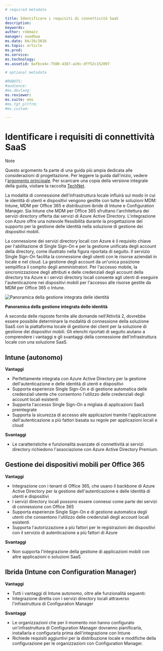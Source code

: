 ```yaml
---
# required metadata

title: Identificare i requisiti di connettività SaaS
description:
keywords:
author: robmazz
manager: swadhwa
ms.date: 04/28/2016
ms.topic: article
ms.prod:
ms.service:
ms.technology:
ms.assetid: 6afbce4c-7500-4387-a19c-dff52c152097

# optional metadata

#ROBOTS:
#audience:
#ms.devlang:
ms.reviewer: 
ms.suite: ems
#ms.tgt_pltfrm:
#ms.custom:

---
```


# Identificare i requisiti di connettività SaaS

>[!NOTE]
>Questo argomento fa parte di una guida più ampia dedicata alle considerazioni di progettazione. Per leggere la guida dall'inizio, vedere l'[argomento principale](mdm-design-considerations-guide.md). Per scaricare una copia della versione integrale della guida, visitare la raccolta [TechNet](https://gallery.technet.microsoft.com/Mobile-Device-Management-7d401582).

La modalità di connessione dell'infrastruttura locale influirà sul modo in cui le identità di utenti e dispositivi vengono gestite con tutte le soluzioni MDM: Intune, MDM per Office 365 e distribuzioni ibride di Intune e Configuration Manager. Sia Intune che MDM per Office 365 sfruttano l'architettura dei servizi directory offerta dai servizi di Azure Active Directory. L'integrazione con Azure offre una notevole flessibilità durante la progettazione del supporto per la gestione delle identità nella soluzione di gestione dei dispositivi mobili.

La connessione dei servizi directory locali con Azure è il requisito chiave per l'abilitazione di Single Sign-On e per la gestione unificata degli account della directory, come illustrato nella figura riportata di seguito. Il servizio Single Sign-On facilita la connessione degli utenti con le risorse aziendali in locale e nel cloud. La gestione degli account da un'unica posizione semplifica il compito degli amministratori. Per l'accesso mobile, la sincronizzazione degli attributi e delle credenziali degli account della directory tra Azure e i servizi directory locali consente agli utenti di eseguire l'autenticazione nei dispositivi mobili per l'accesso alle risorse gestite da MDM per Office 365 o Intune.

![Panoramica della gestione integrata delle identità](./media/MDM_Figure_15.png)

**Panoramica della gestione integrata delle identità**

A seconda delle risposte fornite alle domande nell'Attività 2, dovrebbe essere possibile determinare la modalità di connessione della soluzione SaaS con la piattaforma locale di gestione dei client per la soluzione di gestione dei dispositivi mobili. Gli elenchi riportati di seguito aiutano a comprendere i vantaggi e gli svantaggi della connessione dell'infrastruttura locale con una soluzione SaaS.

## Intune (autonomo)

**Vantaggi**

- Perfettamente integrata con Azure Active Directory per la gestione dell'autenticazione e delle identità di utenti e dispositivi
- Supporta esperienze Single Sign-On e di gestione automatica delle credenziali utente che consentono l'utilizzo delle credenziali degli account locali esistenti
- Supporta l'accesso Single Sign-On a migliaia di applicazioni SaaS preintegrate
- Supporta la sicurezza di accesso alle applicazioni tramite l'applicazione dell'autenticazione a più fattori basata su regole per applicazioni locali e cloud

**Svantaggi**

- Le caratteristiche e funzionalità avanzate di connettività ai servizi directory richiedono l'associazione con Azure Active Directory Premium.

## Gestione dei dispositivi mobili per Office 365

**Vantaggi**

- Integrazione con i tenant di Office 365, che usano il backbone di Azure Active Directory per la gestione dell'autenticazione e delle identità di utenti e dispositivi
- I servizi directory locali possono essere connessi come parte dei servizi di connessione con Office 365
- Supporta esperienze Single Sign-On e di gestione automatica degli utenti che consentono l'utilizzo delle credenziali degli account locali esistenti
- Supporta l'autorizzazione a più fattori per le registrazioni dei dispositivi con il servizio di autenticazione a più fattori di Azure

**Svantaggi**

- Non supporta l'integrazione della gestione di applicazioni mobili con altre applicazioni o soluzioni SaaS

## Ibrida (Intune con Configuration Manager)

**Vantaggi**

- Tutti i vantaggi di Intune autonomo, oltre alle funzionalità seguenti:
 - Integrazione diretta con i servizi directory locali attraverso l'infrastruttura di Configuration Manager

**Svantaggi**

- Le organizzazioni che per il momento non hanno configurato un'infrastruttura di Configuration Manager dovranno pianificarla, installarla e configurarla prima dell'integrazione con Intune
- Richiede requisiti aggiuntivi per la distribuzione locale e modifiche della configurazione per le organizzazioni con Configuration Manager.

<!--HONumber=Apr16_HO2-->


